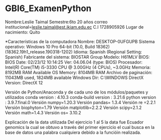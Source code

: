 # GBI6_ExamenPython
Nombre:Leslie Taimal 
Semestre:6to 
20 años
correo institucional=leslie.taimal@est.ikiam.edu.ec
C.I 1728905926
Lugar de nacimiento: Quito 

*Características de la computadora 
Nombre: DESKTOP-0UFGUPB
Sistema operativo: Windows 10 Pro 64-bit (10.0, Build 18362) (18362.19h1_release.190318-1202)
Idioma: Spanish (Regional Setting: Spanish)
Fabricante del sistema: BIOSTAR Group
Modelo: H61MLV
BIOS: BIOS Date: 02/23/12 10:14:25 Ver: 04.06.04 (type: BIOS)
Procesador: Intel(R) Core(TM) i5-3330 CPU @ 3.00GHz (4 CPUs), ~3.0GHz
Memoria: 8192MB RAM
Available OS Memory: 8104MB RAM
Archivo de paginación: 11043MB used, 1824MB available
Windows Dir: C:\WINDOWS
DirectX Version: DirectX 12

Versión de Python/Anaconda y de cada uno de los módulos/paquetes y utilizados
conda version : 4.10.3
conda-build version : 3.21.6
python version : 3.9.7.final.0
Versión numpy=1.20.3
Versión pandas= 1.3.4
Versión re =2.2.1
Versión biophyton=1.79
Versión matplotlib=2.2.2
Versión scipy=2.1.2
Versión math=1.4.3
Versión os= 3.10.2

Explicación de la data utilizada
Del ejercicio 1 al 5 la data fue Ecuador genomics la cual se obtuvo a través del primer ejercicio el cual busca en la base de datos una palabra cualquiera debido a la funcióin realizada.




